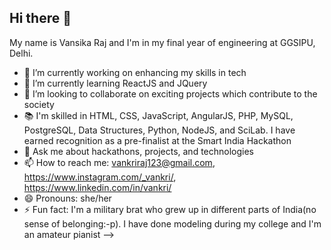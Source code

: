 ## Hi there 👋

My name is Vansika Raj and I'm in my final year of engineering at GGSIPU, Delhi.

- 🔭 I’m currently working on enhancing my skills in tech
- 🌱 I’m currently learning ReactJS and JQuery
- 👯 I’m looking to collaborate on exciting projects which contribute to the society
- 📚 I'm skilled in HTML, CSS, JavaScript, AngularJS, PHP, MySQL, PostgreSQL, Data Structures, Python, NodeJS, and SciLab.
      I have earned recognition as a pre-finalist at the Smart India Hackathon
- 💬 Ask me about hackathons, projects, and technologies
- 📫 How to reach me: vankriraj123@gmail.com, https://www.instagram.com/_vankri/, https://www.linkedin.com/in/vankri/
- 😄 Pronouns: she/her
- ⚡ Fun fact: I'm a military brat who grew up in different parts of India(no sense of belonging:-p). I have done modeling during my college and I'm an amateur pianist
-->
